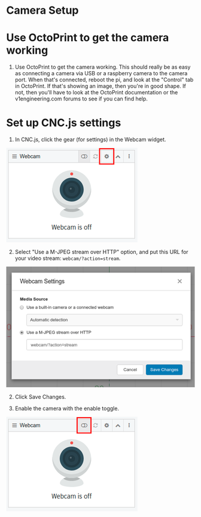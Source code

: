 # Camera Setup

Use OctoPrint to get the camera working
=============

1. Use OctoPrint to get the camera working. This should really be as easy as connecting a camera via USB or a raspberry camera to the camera
port. When that's connected, reboot the pi, and look at the "Control" tab in OctoPrint. If that's
showing an image, then you're in good shape. If not, then you'll have to look at the OctoPrint
documentation or the v1engineering.com forums to see if you can find help.

Set up CNC.js settings
=============

1. In CNC.js, click the gear (for settings) in the Webcam widget.

![image](img/cncjs_webcam_gear.png)

2. Select "Use a M-JPEG stream over HTTP" option, and put this URL for your video stream: `webcam/?action=stream`.

![image](img/cncjs_webcam_settings.png)

2. Click Save Changes.

3. Enable the camera with the enable toggle.

![image](img/cncjs_webcam_enable.png)

